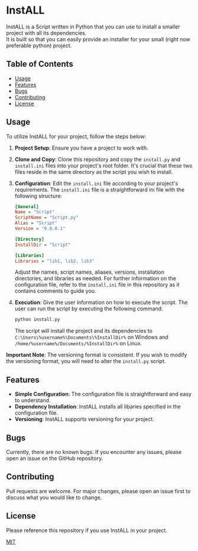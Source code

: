 # InstALL

InstALL is a Script written in Python that you can use to install a smaller project with all its dependencies.  
It is built so that you can easily provide an installer for your small (right now preferable python) project.

## Table of Contents

- [Usage](#usage)
- [Features](#features)
- [Bugs](#bugs)
- [Contributing](#contributing)
- [License](#license)

## Usage

To utilize InstALL for your project, follow the steps below:

1. **Project Setup**: Ensure you have a project to work with.

2. **Clone and Copy**: Clone this repository and copy the `install.py` and `install.ini` files into your project's root folder. It's crucial that these two files reside in the same directory as the script you wish to install.

3. **Configuration**: Edit the `install.ini` file according to your project's requirements. The `install.ini` file is a straightforward ini file with the following structure:

    ```ini
    [General]
    Name = "Script"
    ScriptName = "Script.py"
    Alias = "Script"
    Version = "0.0.0.1"

    [Directory]
    InstallDir = "Script"

    [Libraries]
    Libraries = "lib1, lib2, lib3"
    ```

   Adjust the names, script names, aliases, versions, installation directories, and libraries as needed.
   For further information on the configuration file, refer to the `install,ini` file in this repository as it contains comments to guide you.  

4. **Execution**: Give the user information on how to execute the script. The user can run the script by executing the following command:

    ```bash
    python install.py
    ```

    The script will install the project and its dependencies to `C:\Users\%username%\Documents\%InstallDir%` on Windows and `/home/%username%/Documents/%InstallDir%` on Linux.

**Important Note**: The versioning format is consistent. If you wish to modify the versioning format, you will need to alter the `install.py` script.

## Features

- **Simple Configuration**: The configuration file is straightforward and easy to understand.
- **Dependency Installation**: InstALL installs all libaries specified in the configuration file.
- **Versioning**: InstALL supports versioning for your project.

## Bugs

Currently, there are no known bugs. If you encounter any issues, please open an issue on the GitHub repository.

## Contributing

Pull requests are welcome. For major changes, please open an issue first to discuss what you would like to change.

## License
Please reference this repository if you use InstALL in your project.

[MIT](https://choosealicense.com/licenses/mit/)